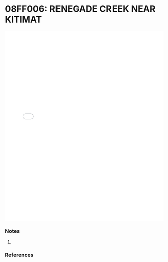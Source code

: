 # 08FF006: RENEGADE CREEK NEAR KITIMAT

<iframe src="/distribution_estimation/_static/stations/08FF006_fdc.html" width="100%" height="600" frameborder="0"></iframe>

### Notes
1. 

### References

